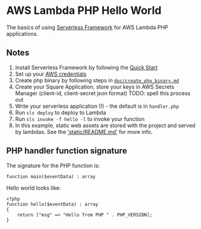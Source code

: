 # AWS Lambda PHP Hello World

The basics of using [Serverless Framework][1] for AWS Lambda PHP applications.

## Notes

1. Install Serverless Framework by following the [Quick Start][2]
2. Set up your [AWS credentials][3]
2. Create php binary by following steps in [`doc/create_php_binary.md`][4]
2. Create your Square Application, store your keys in AWS Secrets Manager (client-id, client-secret json format) TODO: spell this process out
2. Write your serverless application (!) - the default is in `handler.php`
2. Run `sls deploy` to deploy to Lambda
2. Run `sls invoke -f hello -l` to invoke your function
2. In this example, static web assets are stored with the project and served by lambdas. See the ['static/README.md'][5] for more info.

## PHP handler function signature

The signature for the PHP function is:

    function main($eventData) : array

Hello world looks like:

    <?php
    function hello($eventData) : array
    {
        return ["msg" => "Hello from PHP " . PHP_VERSION];
    }


[1]: https://serverless.com
[2]: https://serverless.com/framework/docs/providers/aws/guide/quick-start/
[3]: https://serverless.com/framework/docs/providers/aws/guide/credentials/
[4]: doc/create_php_binary.md
[5]: static/README.md
